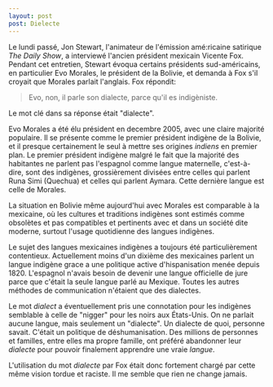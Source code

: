 ```yaml
---
layout: post
post: Dielecte
---
```


Le lundi passé, Jon Stewart, l'animateur de l'émission amé:ricaine satirique *The Daily Show*, a interviewé l'ancien président mexicain Vicente Fox. Pendant cet entretien, Stewart évoqua certains présidents sud-américains, en particulier Evo Morales, le président de la Bolivie, et demanda à Fox s'il croyait que Morales parlait l'anglais. Fox répondit:

> Evo, non, il parle son dialecte, parce qu'il es indigèniste.

Le mot clé dans sa réponse était "dialecte".

Evo Morales a été élu président en decembre 2005, avec une claire majorité populaire. Il se présente comme le premier président indigène de la Bolivie, et il presque certainement le seul à mettre ses origines *indiens* en premier plan. Le premier président indigène malgré le fait que la majorité des habitantes ne parlent pas l'espagnol comme langue maternelle, c'est-à-dire, sont des indigènes, grossièrement divisées entre celles qui parlent Runa Simi (Quechua) et celles qui parlent Aymara. Cette dernière langue est celle de Morales.

La situation en Bolivie même aujourd'hui avec Morales est comparable à la mexicaine, où les cultures et traditions indigènes sont estimés comme obsolètes et pas compatibles et pertinents avec et dans un société dite moderne, surtout l'usage quotidienne des langues indigènes.

Le sujet des langues mexicaines indigènes a toujours été particulièrement contentieux. Actuellement moins d'un dixième des mexicaines parlent un langue indigène grace a une politique active d'hispanisation menée depuis 1820. L'espagnol n'avais besoin de devenir une langue officielle de jure parce que c'était la seule langue parlé au Mexique. Toutes les autres méthodes de communication n'étaient que des dialectes.

Le mot *dialect* a éventuellement pris une connotation pour les indigènes semblable à celle de "nigger" pour les noirs aux États-Unis. On ne parlait aucune langue, mais seulement un "dialecte". Un dialecte de quoi, personne savait. C'était un politique de déshumanisation. Des millions de personnes et familles, entre elles ma propre famille, ont préféré abandonner leur *dialecte* pour pouvoir finalement apprendre une vraie *langue*.

L'utilisation du mot *dialecte* par Fox était donc fortement chargé par cette même vision tordue et raciste. Il me semble que rien ne change jamais.
